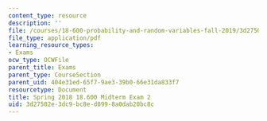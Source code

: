 ```yaml
---
content_type: resource
description: ''
file: /courses/18-600-probability-and-random-variables-fall-2019/3d27502e3dc9bc8ed0998a0dab20bc8c_MIT18_600F19_mid2_2018.pdf
file_type: application/pdf
learning_resource_types:
- Exams
ocw_type: OCWFile
parent_title: Exams
parent_type: CourseSection
parent_uid: 404e31ed-65f7-9ae3-39b0-66e31da833f7
resourcetype: Document
title: Spring 2018 18.600 Midterm Exam 2
uid: 3d27502e-3dc9-bc8e-d099-8a0dab20bc8c
---
```

